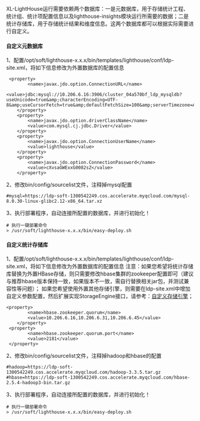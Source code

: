 XL-LightHouse运行需要依赖两个数据库：一是元数据库，用于存储统计工程、统计组、统计项配置信息以及lighthouse-insights模块运行所需要的数据；二是统计存储库，用于存储统计结果和维度信息。这两个数据库都可以根据实际需要进行自定义。

#### 自定义元数据库

1、配置/opt/soft/lighthouse-x.x.x/bin/templates/lighthouse/conf/ldp-site.xml，将如下信息修改为外置数据库的配置信息

```
 <property>
        <name>javax.jdo.option.ConnectionURL</name>
        <value>jdbc:mysql://10.206.6.16:3906/cluster_04a570bf_ldp_mysqldb?useUnicode=true&amp;characterEncoding=UTF-8&amp;useCursorFetch=true&amp;defaultFetchSize=100&amp;serverTimezone=Asia/Shanghai</value>
    </property>
    <property>
        <name>javax.jdo.option.driverClassName</name>
        <value>com.mysql.cj.jdbc.Driver</value>
    </property>
    <property>
        <name>javax.jdo.option.ConnectionUserName</name>
        <value>lighthouse</value>
    </property>
    <property>
        <name>javax.jdo.option.ConnectionPassword</name>
        <value>cXvsaGWExxG0082sZ</value>
    </property>
```

2、修改bin/config/sourcelist文件，注释掉mysql配置
```
#mysql=https://ldp-soft-1300542249.cos.accelerate.myqcloud.com/mysql-8.0.30-linux-glibc2.12-x86_64.tar.xz
```
3、执行部署程序，自动连接所配置的数据库，并进行初始化！

```
# 执行一键部署命令
> /usr/soft/lighthouse-x.x.x/bin/easy-deploy.sh
```

#### 自定义统计存储库

1、配置/opt/soft/lighthouse-x.x.x/bin/templates/lighthouse/conf/ldp-site.xml，将如下信息修改为外置数据库的配置信息
注意：如果您希望将统计存储库替换为外置HBase存储，则只需要修改hbase集群的zookeeper配置即可（建议与推荐hbase版本保持一致，如果版本不一致，需自行替换相关jar包，并测试兼容性等问题）；
如果您希望使用外置其他存储引擎，则需要在ldp-site.xml中增加自定义参数配置，然后扩展实现StorageEngine接口，请参考：[自定义存储引擎](/zh/自定义扩展/自定义存储引擎.md)；
```
<property>
        <name>hbase.zookeeper.quorum</name>
        <value>10.206.6.16,10.206.6.31,10.206.6.45</value>
    </property>
 <property>
        <name>hbase.zookeeper.quorum.port</name>
        <value>2181</value>
 </property>
```

2、修改bin/config/sourcelist文件，注释掉hadoop和hbase的配置
```
#hadoop=https://ldp-soft-1300542249.cos.accelerate.myqcloud.com/hadoop-3.3.5.tar.gz
#hbase=https://ldp-soft-1300542249.cos.accelerate.myqcloud.com/hbase-2.5.4-hadoop3-bin.tar.gz
```

3、执行部署程序，自动连接所配置的数据库，并进行初始化！

```
# 执行一键部署命令
> /usr/soft/lighthouse-x.x.x/bin/easy-deploy.sh
```